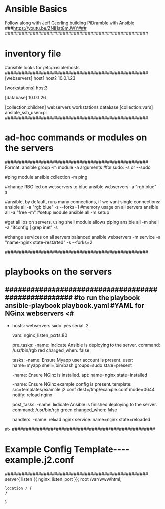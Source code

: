 # Ansible Basics
Follow along with Jeff Geerling building PiDramble with Ansible
###https://youtu.be/ZNB1at8mJWY###
####################################################
# inventory file 
#ansible looks for /etc/ansible/hosts
####################################################
[webservers]
host1
host2
10.0.1.23

[workstations]
host3

[database]
10.0.1.26

[collection:children]
webservers
workstations
database
[collection:vars]
ansible_ssh_user=pi
####################################################
# ad-hoc commands or modules on the servers
####################################################
Format:
ansible group -m module -a arguments
#for sudo: -s or --sudo

#ping module
ansible collection -m ping

#change RBG led on webservers to blue
ansible webservers -a "rgb blue" -s


#ansible, by default, runs many connections, if we want single connections:
ansible all -a "rgb blue" -s --forks=1
#memory usage on all servers
ansible all -a "free -m"
#setup module
ansible all -m setup

#get all ips on servers, using shell module allows piping
ansible all -m shell -a "ifconfig | grep inet" -s

#change services on all servers balanced
ansible webservers -m service -a "name-nginx state-restarted" -s --forks=2

####################################################
# playbooks on the servers
####################################################
#to run the playbook
ansible-playbook playbook.yaml
#YAML for NGinx webservers
<#
---
- hosts: webservers
  sudo: yes
  serial: 2 

  vars:
    nginx_listen_ports:80

  pre_tasks:
   -name: Indicate Ansible is deploying to the server.
    command: /usr/bin/rgb red
    changed_when: false

  tasks:
    -name: Ensure Myapp user account is present.
     user: name=myapp shell=/bin/bash groups=sudo state=present

    -name: Ensure NGinx is installed.
     apt: name=nginx state=installed

    -name: Ensure NGinx example config is present.
     template: src=templates/example.j2.conf dest=/tmp/example.conf mode=0644
     notify: reload nginx

  post_tasks:
    -name: Indicate Ansible is finished deploying to the server.
     command: /usr/bin/rgb green
     changed_when: false

    handlers:
    -name: reload nginx
    service: name=nginx state=reloaded

#>
####################################################
# Example Config Template----example.j2.conf
####################################################
server{
    listen {{ nginx_listen_port }};
    root /var/www/html;

    location / {
    }
}

